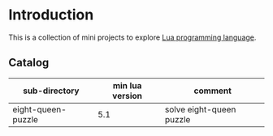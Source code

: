 # Introduction

This is a collection of mini projects to explore [Lua programming
language][1].

## Catalog

| sub-directory      | min lua version | comment                             |
| ------------------ | --------------- | ----------------------------------- |
| eight-queen-puzzle | 5.1             | solve eight-queen puzzle            |

[1]: https://www.lua.org/home.html
